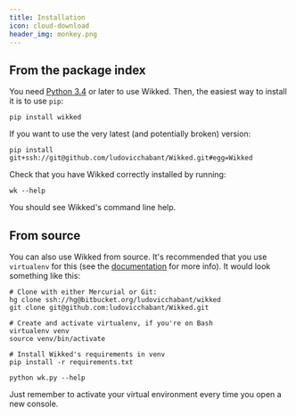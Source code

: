 ```yaml
---
title: Installation
icon: cloud-download
header_img: monkey.png
---
```


## From the package index

You need [Python 3.4][py3] or later to use Wikked. Then, the easiest way to
install it is to use `pip`:

    pip install wikked

If you want to use the very latest (and potentially broken) version:

    pip install git+ssh://git@github.com/ludovicchabant/Wikked.git#egg=Wikked

Check that you have Wikked correctly installed by running:

    wk --help

You should see Wikked's command line help.

## From source

You can also use Wikked from source. It's recommended that you use `virtualenv`
for this (see the [documentation][venv] for more info).  It would look something
like this:

    # Clone with either Mercurial or Git:
    hg clone ssh://hg@bitbucket.org/ludovicchabant/wikked
    git clone git@github.com:ludovicchabant/Wikked.git

    # Create and activate virtualenv, if you're on Bash
    virtualenv venv
    source venv/bin/activate

    # Install Wikked's requirements in venv
    pip install -r requirements.txt

    python wk.py --help

Just remember to activate your virtual environment every time you open a new
console.

[py3]: https://www.python.org/downloads/
[venv]: http://www.virtualenv.org/


